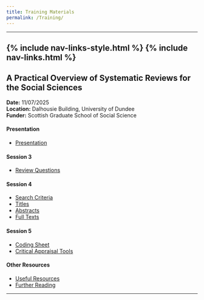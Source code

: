 ```yaml
---
title: Training Materials
permalink: /Training/
---
```

---
{% include nav-links-style.html %}
{% include nav-links.html %}
---

## A Practical Overview of Systematic Reviews for the Social Sciences
**Date:** 11/07/2025 <br>
**Location:** Dalhousie Building, University of Dundee <br>
**Funder:** Scottish Graduate School of Social Science <br>
#### Presentation
- [Presentation](/assets/files/Presentation.pptx)

#### Session 3
- [Review Questions](/assets/files/Review_Questions.pdf)
  
#### Session 4
- [Search Criteria](/assets/files/Search_Criteria.pdf)
- [Titles](/assets/files/Titles.pdf)
- [Abstracts](/assets/files/Abstracts.pdf)
- [Full Texts](/assets/files/Full_Texts.pdf)
  
#### Session 5
- [Coding Sheet](/assets/files/Coding_Sheet.XLSX)
- [Critical Appraisal Tools](/assets/files/Critical_Appraisal_Tools.pdf)
  
#### Other Resources
- [Useful Resources](/assets/files/Useful_Resources.pdf)
- [Further Reading](/assets/files/Further_Reading.pdf)

---
